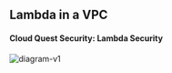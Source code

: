 ## Lambda in a VPC

#### Cloud Quest Security: Lambda Security

![diagram-v1](https://github.com/user-attachments/assets/ebcb380b-a5c8-4453-b47d-aef53e8b3369)
